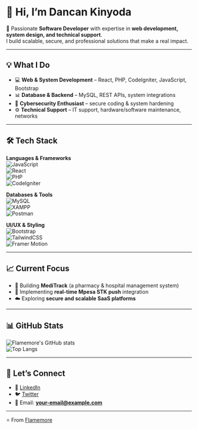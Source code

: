 # 👋 Hi, I’m Dancan Kinyoda  

🚀 Passionate **Software Developer** with expertise in **web development, system design, and technical support**.  
I build scalable, secure, and professional solutions that make a real impact.  

---

## 💡 What I Do  
- 💻 **Web & System Development** – React, PHP, CodeIgniter, JavaScript, Bootstrap  
- 📊 **Database & Backend** – MySQL, REST APIs, system integrations  
- 🔐 **Cybersecurity Enthusiast** – secure coding & system hardening  
- ⚙️ **Technical Support** – IT support, hardware/software maintenance, networks  

---

## 🛠️ Tech Stack  
**Languages & Frameworks**  
![JavaScript](https://img.shields.io/badge/-JavaScript-F7DF1E?logo=javascript&logoColor=000)  
![React](https://img.shields.io/badge/-React-61DAFB?logo=react&logoColor=000)  
![PHP](https://img.shields.io/badge/-PHP-777BB4?logo=php&logoColor=fff)  
![CodeIgniter](https://img.shields.io/badge/-CodeIgniter-EF4223?logo=codeigniter&logoColor=fff)  

**Databases & Tools**  
![MySQL](https://img.shields.io/badge/-MySQL-4479A1?logo=mysql&logoColor=fff)  
![XAMPP](https://img.shields.io/badge/-XAMPP-F37623?logo=xampp&logoColor=fff)  
![Postman](https://img.shields.io/badge/-Postman-FF6C37?logo=postman&logoColor=fff)  

**UI/UX & Styling**  
![Bootstrap](https://img.shields.io/badge/-Bootstrap-7952B3?logo=bootstrap&logoColor=fff)  
![TailwindCSS](https://img.shields.io/badge/-TailwindCSS-06B6D4?logo=tailwindcss&logoColor=fff)  
![Framer Motion](https://img.shields.io/badge/-Framer%20Motion-0055FF?logo=framer&logoColor=fff)  

---

## 📈 Current Focus  
- 🏥 Building **MediTrack** (a pharmacy & hospital management system)  
- 📲 Implementing **real-time Mpesa STK push** integration  
- ☁️ Exploring **secure and scalable SaaS platforms**  

---

## 📊 GitHub Stats  
![Flamemore's GitHub stats](https://github-readme-stats.vercel.app/api?username=Flamemore&show_icons=true&theme=tokyonight)  
![Top Langs](https://github-readme-stats.vercel.app/api/top-langs/?username=Flamemore&layout=compact&theme=tokyonight)  

---

## 🤝 Let’s Connect  
- 💼 [LinkedIn](https://linkedin.com/in/your-link)  
- 🐦 [Twitter](https://twitter.com/your-handle)  
- 📧 Email: **your-email@example.com**  

---

⭐️ From [Flamemore](https://github.com/Flamemore)
